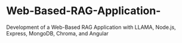 # Web-Based-RAG-Application-
Development of a Web-Based RAG Application with LLAMA, Node.js, Express, MongoDB, Chroma, and Angular
